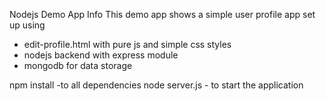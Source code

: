 Nodejs Demo App Info
This demo app shows a simple user profile app set up using 
- edit-profile.html with pure js and simple css styles
- nodejs backend with express module
- mongodb for data storage

npm install -to all dependencies
node server.js - to start the application
